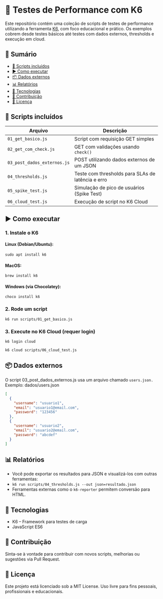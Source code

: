 # 🧪 Testes de Performance com K6

Este repositório contém uma coleção de scripts de testes de performance utilizando a ferramenta [K6](https://k6.io/), com foco educacional e prático. Os exemplos cobrem desde testes básicos até testes com dados externos, thresholds e execução em cloud.


## 📑 Sumário

- [📂 Scripts incluídos](#-scripts-incluídos)
- [▶️ Como executar](#️-como-executar)
- [📦 Dados externos](#-dados-externos)
- [📊 Relatórios](#-relatórios)
- [🔧 Tecnologias](#-tecnologias)
- [🤝 Contribuição](#-contribuição)
- [📄 Licença](#-licença)


## 📂 Scripts incluídos

| Arquivo                        | Descrição                                          |
|-------------------------------|----------------------------------------------------|
| `01_get_basico.js`            | Script com requisição GET simples                  |
| `02_get_com_check.js`         | GET com validações usando `check()`               |
| `03_post_dados_externos.js`   | POST utilizando dados externos de um JSON         |
| `04_thresholds.js`            | Teste com thresholds para SLAs de latência e erro |
| `05_spike_test.js`            | Simulação de pico de usuários (Spike Test)        |
| `06_cloud_test.js`            | Execução de script no K6 Cloud                    |


## ▶️ Como executar

### 1. Instale o K6

#### Linux (Debian/Ubuntu): 
`sudo apt install k6`

#### MacOS:
`brew install k6`

#### Windows (via Chocolatey):
`choco install k6`

### 2. Rode um script
`k6 run scripts/01_get_basico.js`

### 3. Execute no K6 Cloud (requer login)

`k6 login cloud`

`k6 cloud scripts/06_cloud_test.js`



## 📦 Dados externos
O script 03_post_dados_externos.js usa um arquivo chamado `users.json.` 
Exemplo:
 dados/users.json

  ```json
  [
    {
      "username": "usuario1",
      "email": "usuario1@email.com",
      "password": "123456"
    },
    {
      "username": "usuario2",
      "email": "usuario2@email.com",
      "password": "abcdef"
    }
  ]
```



## 📊 Relatórios
* Você pode exportar os resultados para JSON e visualizá-los com outras ferramentas:
* `k6 run scripts/04_thresholds.js --out json=resultado.json`
* Ferramentas externas como o `k6-reporter` permitem conversão para HTML.



## 🔧 Tecnologias
* K6 – Framework para testes de carga
 * JavaScript ES6



## 🤝 Contribuição
Sinta-se à vontade para contribuir com novos scripts, melhorias ou sugestões via Pull Request.



## 📄 Licença
Este projeto está licenciado sob a MIT License. Uso livre para fins pessoais, profissionais e educacionais.
